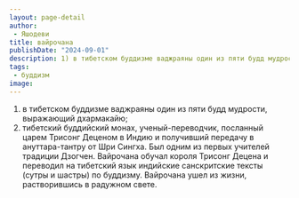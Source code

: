 ```yaml
---
layout: page-detail
author:
 - Яшодеви
title: вайрочана
publishDate: "2024-09-01"
description: 1) в тибетском буддизме ваджраяны один из пяти будд мудрости, выражающий дхармакайю;
tags:
 - буддизм
image: 
---
```


1) в тибетском буддизме ваджраяны один из пяти будд мудрости, выражающий дхармакайю;
2) тибетский буддийский монах, ученый-переводчик, посланный царем Трисонг Деценом в Индию и получивший передачу в ануттара-тантру от Шри Сингха. Был одним из первых учителей традиции Дзогчен. Вайрочана обучал короля Трисонг Децена и переводил на тибетский язык индийские санскритские тексты (сутры и шастры) по буддизму. Вайрочана ушел из жизни, растворившись в радужном свете.

